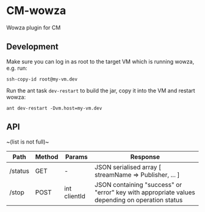 CM-wowza
========
Wowza plugin for CM

Development
-----------
Make sure you can log in as root to the target VM which is running wowza, e.g. run:
```
ssh-copy-id root@my-vm.dev
```

Run the ant task `dev-restart` to build the jar, copy it into the VM and restart wowza:
```
ant dev-restart -Dvm.host=my-vm.dev
```

API
---
~(list is not full)~

|Path  |  Method  | Params | Response
|------|----------|--------|---------
| /status | GET    |    -   | JSON serialised array [ streamName => Publisher, ... ]
| /stop | POST    |  int  clientId | JSON containing "success" or "error" key with appropriate values depending on operation status